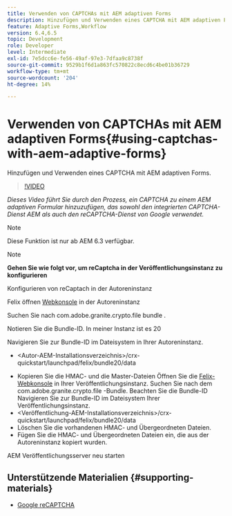 ```yaml
---
title: Verwenden von CAPTCHAs mit AEM adaptiven Forms
description: Hinzufügen und Verwenden eines CAPTCHA mit AEM adaptiven Forms.
feature: Adaptive Forms,Workflow
version: 6.4,6.5
topic: Development
role: Developer
level: Intermediate
exl-id: 7e5dcc6e-fe56-49af-97e3-7dfaa9c8738f
source-git-commit: 9529b1f6d1a863fc570822c8ecd6c4be01b36729
workflow-type: tm+mt
source-wordcount: '204'
ht-degree: 14%

---
```


# Verwenden von CAPTCHAs mit AEM adaptiven Forms{#using-captchas-with-aem-adaptive-forms}

Hinzufügen und Verwenden eines CAPTCHA mit AEM adaptiven Forms.

>[!VIDEO](https://video.tv.adobe.com/v/18336/?quality=9&learn=on)

*Dieses Video führt Sie durch den Prozess, ein CAPTCHA zu einem AEM adaptiven Formular hinzuzufügen, das sowohl den integrierten CAPTCHA-Dienst AEM als auch den reCAPTCHA-Dienst von Google verwendet.*

>[!NOTE]
>
>Diese Funktion ist nur ab AEM 6.3 verfügbar.

>[!NOTE]
>
>**Gehen Sie wie folgt vor, um reCaptcha in der Veröffentlichungsinstanz zu konfigurieren**
>
>Konfigurieren von reCaptach in der Autoreninstanz
>
>Felix öffnen [Webkonsole](http://localhost:4502/system/console/bundles) in der Autoreninstanz
>
>Suchen Sie nach com.adobe.granite.crypto.file bundle .
>
>Notieren Sie die Bundle-ID. In meiner Instanz ist es 20
>
>Navigieren Sie zur Bundle-ID im Dateisystem in Ihrer Autoreninstanz.
>
>* &lt;Autor-AEM-Installationsverzeichnis>/crx-quickstart/launchpad/felix/bundle20/data
* Kopieren Sie die HMAC- und die Master-Dateien
Öffnen Sie die [Felix-Webkonsole](http://localhost:4502/system/console/bundles) in Ihrer Veröffentlichungsinstanz. Suchen Sie nach dem com.adobe.granite.crypto.file -Bundle. Beachten Sie die Bundle-ID
Navigieren Sie zur Bundle-ID im Dateisystem Ihrer Veröffentlichungsinstanz.
* &lt;Veröffentlichung-AEM-Installationsverzeichnis>/crx-quickstart/launchpad/felix/bundle20/data
* Löschen Sie die vorhandenen HMAC- und Übergeordneten Dateien.
* Fügen Sie die HMAC- und Übergeordneten Dateien ein, die aus der Autoreninstanz kopiert wurden.

AEM Veröffentlichungsserver neu starten

## Unterstützende Materialien {#supporting-materials}

* [Google reCAPTCHA](https://www.google.com/recaptcha)
